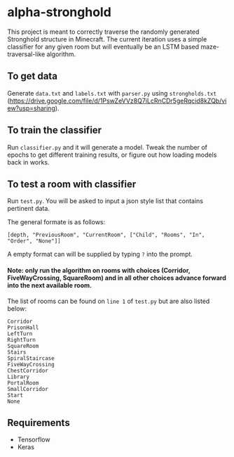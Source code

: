 # alpha-stronghold

This project is meant to correctly traverse the randomly generated Stronghold structure in Minecraft. 
The current iteration uses a simple classifier for any given room but will eventually be an LSTM based maze-traversal-like algorithm.

## To get data
Generate ```data.txt``` and ```labels.txt``` with ```parser.py``` using ```strongholds.txt``` (https://drive.google.com/file/d/1PswZeVVz8Q7iLcRnCDr5geRqcid8kZQb/view?usp=sharing).

## To train the classifier
Run ```classifier.py``` and it will generate a model. Tweak the number of epochs to get different training results, or figure out how loading models back in works.

## To test a room with classifier
Run ```test.py```. You will be asked to input a json style list that contains pertinent data.

The general formate is as follows:

```[depth, "PreviousRoom", "CurrentRoom", ["Child", "Rooms", "In", "Order", "None"]]```

A empty format can will be supplied by typing ```?``` into the prompt.

#### Note: only run the algorithm on rooms with choices (Corridor, FiveWayCrossing, SquareRoom) and in all other choices advance forward into the next available room.

The list of rooms can be found on ```line 1``` of ```test.py``` but are also listed below:

```
Corridor
PrisonHall
LeftTurn
RightTurn
SquareRoom
Stairs
SpiralStaircase
FiveWayCrossing
ChestCorridor
Library
PortalRoom
SmallCorridor
Start
None
```

## Requirements
- Tensorflow
- Keras
